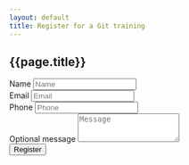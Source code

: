 ```yaml
---
layout: default
title: Register for a Git training
---
```


## {{page.title}}

<script src='https://www.google.com/recaptcha/api.js'></script>
<form action="https://former.sikaapp.cz/submit/24/HWfuBUnJhQrbHPOhKmTNfEIoSdGSnEva/">
<input type="hidden" name="site" value="git-training.eu">
<input type="hidden" name="_redirect" value="https://docker-training.eu/registration-done.html">
<div class="form-group">
<label for="name">Name</label>
<input type="text" class="form-control" name="name" id="name" placeholder="Name">
</div>
<div class="form-group">
<label for="email">Email</label>
<input type="email" class="form-control" name="email"  id="email" placeholder="Email">
</div>
<div class="form-group">
<label for="phone">Phone</label>
<input type="tel" class="form-control" name="phone" id="exampleInputPassword1" placeholder="Phone">
</div>
<div class="form-group">
<label for="message">Optional message</label>
<textarea class="form-control" name="message" rows="3" placeholder="Message"></textarea>
</div>
<div class="form-group">
<div class="g-recaptcha" data-sitekey="6LdEPxsUAAAAAMhB1wmR-GRfO_KdNWmCcpz7F7RX"></div>
</div>
<button type="submit" class="btn btn-default">Register</button>
</form>

